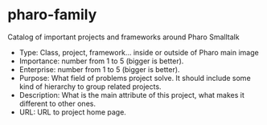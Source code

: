 # pharo-family
Catalog of important projects and frameworks around Pharo Smalltalk

- Type: Class, project, framework... inside or outside of Pharo main image
- Importance: number from 1 to 5 (bigger is better).
- Enterprise: number from 1 to 5 (bigger is better).
- Purpose: What field of problems project solve. It should include some kind of hierarchy to group related projects.
- Description: What is the main attribute of this project, what makes it different to other ones.
- URL: URL to project home page.
